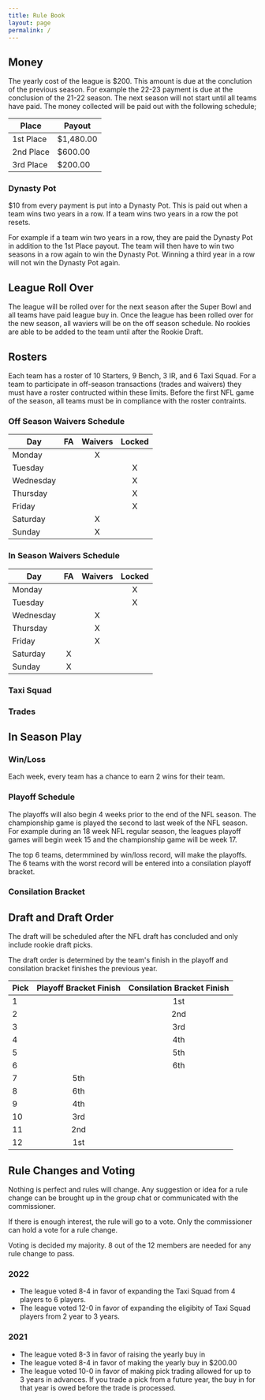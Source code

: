 ```yaml
---
title: Rule Book
layout: page
permalink: /
---
```


## Money
The yearly cost of the league is $200. This amount is due at the conclution of the previous season. For example the 22-23 payment is due at the conclusion of the 21-22 season. The next season will not start until all teams have paid. The money collected will be paid out with the following schedule;

| Place       | Payout    |
| ---         | ---       |
| 1st Place   | $1,480.00 |
| 2nd Place   | $600.00   |
| 3rd Place   | $200.00   |

### Dynasty Pot

$10 from every payment is put into a Dynasty Pot. This is paid out when a team wins two years in a row. If a team wins two years in a row the pot resets.

For example if a team win two years in a row, they are paid the Dynasty Pot in addition to the 1st Place payout. The team will then have to win two seasons in a row again to win the Dynasty Pot. Winning a third year in a row will not win the Dynasty Pot again.

## League Roll Over
The league will be rolled over for the next season after the Super Bowl and all teams have paid league buy in. Once the league has been rolled over for the new season, all waviers will be on the off season schedule. No rookies are able to be added to the team until after the Rookie Draft. 

## Rosters
Each team has a roster of 10 Starters, 9 Bench, 3 IR, and 6 Taxi Squad. For a team to participate in off-season transactions (trades and waivers) they must have a roster contructed within these limits. Before the first NFL game of the season, all teams must be in compliance with the roster contraints. 

### Off Season Waivers Schedule

| Day       | FA    | Waivers | Locked  |
| ---       | :---: | :---:   | :---:   |
| Monday    |       | X       |         |
| Tuesday   |       |         | X       |
| Wednesday |       |         | X       |
| Thursday  |       |         | X       |
| Friday    |       |         | X       |
| Saturday  |       | X       |         |
| Sunday    |       | X       |         |

### In Season Waivers Schedule

| Day       | FA    | Waivers | Locked  |
| ---       | :---: | :---:   | :---:   |
| Monday    |       |         | X       |
| Tuesday   |       |         | X       |
| Wednesday |       | X       |         |
| Thursday  |       | X       |         |
| Friday    |       | X       |         |
| Saturday  | X     |         |         |
| Sunday    | X     |         |         |

### Taxi Squad

### Trades

## In Season Play

### Win/Loss
Each week, every team has a chance to earn 2 wins for their team. 

### Playoff Schedule 

The playoffs will also begin 4 weeks prior to the end of the NFL season. The championship game is played the second to last week of the NFL season. For example during an 18 week NFL regular season, the leagues playoff games will begin week 15 and the championship game will be week 17. 

The top 6 teams, determmined by win/loss record, will make the playoffs. The 6 teams with the worst record will be entered into a consilation playoff bracket. 

### Consilation Bracket

## Draft and Draft Order
The draft will be scheduled after the NFL draft has concluded and only include rookie draft picks.

The draft order is determined by the team's finish in the playoff and consilation bracket finishes the previous year. 

| Pick  | Playoff Bracket Finish  | Consilation Bracket Finish  |
| ---   | :---:                   | :---:                       |
| 1     |                         | 1st                         |
| 2     |                         | 2nd                         |
| 3     |                         | 3rd                         |
| 4     |                         | 4th                         |
| 5     |                         | 5th                         |
| 6     |                         | 6th                         |
| 7     | 5th                     |                             |
| 8     | 6th                     |                             |
| 9     | 4th                     |                             |
| 10    | 3rd                     |                             |
| 11    | 2nd                     |                             |
| 12    | 1st                     |                             |


## Rule Changes and Voting
Nothing is perfect and rules will change. Any suggestion or idea for a rule change can be brought up in the group chat or communicated with the commissioner.

If there is enough interest, the rule will go to a vote. Only the commissioner can hold a vote for a rule change.

Voting is decided my majority. 8 out of the 12 members are needed for any rule change to pass.

### 2022
- The league voted 8-4 in favor of expanding the Taxi Squad from 4 players to 6 players.
- The league voted 12-0 in favor of expanding the eligibity of Taxi Squad players from 2 year to 3 years. 

### 2021
- The league voted 8-3 in favor of raising the yearly buy in
- The league voted 8-4 in favor of making the yearly buy in $200.00
- The league voted 10-0 in favor of making pick trading allowed for up to 3 years in advances. If you trade a pick from a future year, the buy in for that year is owed before the trade is processed. 


